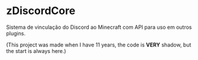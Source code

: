 # zDiscordCore
Sistema de vinculação do Discord ao Minecraft com API para uso em outros plugins.

(This project was made when I have 11 years, the code is **VERY** shadow, but the start is always here.)
